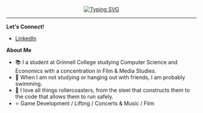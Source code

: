 <p align="center"> <a href="https://git.io/typing-svg"><img src="https://readme-typing-svg.demolab.com?font=Handjet&size=35&duration=2000&pause=1000&color=3F9516&multiline=true&repeat=false&width=700&height=150&lines=Hello!+%F0%9F%91%8B+;I'm+Mitch%2C+a+tech+enthusiast+and+rollercoaster+nerd!+;(seriously%2C+I+know+way+too+much+about+both)" alt="Typing SVG" /></a>

---

**Let's Connect!**
- [LinkedIn](https://www.linkedin.com/in/mitchpaiva/)

**About Me**
- 📚 I a student at Grinnell College studying Computer Science and Economics with a concentration in Film & Media Studies.
- 🤿 When I am not studying or hanging out with friends, I am probably swimming.
- 🎢 I love all things rollercoasters, from the steel that constructs them to the code that allows them to run safely.
- ⭐️ Game Development / Lifting / Concerts & Music / Film
